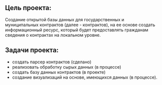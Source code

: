 ## Цель проекта: 
Cоздание открытой базы данных для государственных и муниципальных контрактов (далее - контрактов), на ее основе создать информационный ресурс, который будет предоставлять гражданам сведения о контрактах на локальном уровне. 

## Задачи проекта:
- создать парсер контрактов (сделано)
- реализовать обработку сырых данных (в процессе)
- создать базу данных контрактов (в проекте)
- создание визуализаций на основе, имеющихся данных (в процессе).
